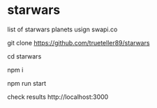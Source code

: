# starwars
list of starwars planets usign swapi.co

git clone https://github.com/trueteller89/starwars

cd starwars

npm i

npm run start

check results http://localhost:3000
